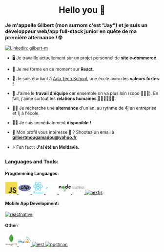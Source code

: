<h1 align="center">Hello you 🤗</h1>

<h3>Je m'appelle Gilbert (mon surnom c'est "Jay") et je suis un développeur web/app full-stack junior en quête de ma première alternance ! 🤓</h3>

[![Linkedin: gilbert-m](https://img.shields.io/badge/-GilbertM-blue?style=flat-square&logo=Linkedin&logoColor=white&link=https://linkedin.com/in/gilbert-jay-m-598a0b2b1)](https://linkedin.com/in/gilbert-jay-m-598a0b2b1)

- 🖥️ Je travaille actuellement sur un projet personnel de **site e-commerce**.

- 🌱 Je me forme en ce moment sur **React**.

- 🦉 Je suis étudiant à [Ada Tech School](https://adatechschool.fr/), une école avec des __valeurs fortes !__

- 🙏 J'aime le __travail d'équipe__ car ensemble on va plus loin (sooo 🧀🧀🧀). En fait, j'aime surtout les __relations humaines__ 👯‍♂️👯‍♀️👯‍♂️.

- 👨‍💻 Je recherche une __alternance__ d'un an, au rythme de 4j en entreprise et 1j à l'école.

- 🙋‍♂️ Je suis immédiatement __disponible !__

- 🎯 Mon profil vous intéresse 🤗 ? Shootez un email à **[gilbertmougamadou@yahoo.fr](mailto:gilbertmougamadou@yahoo.fr)**

- ⚡ Fun fact : **J'ai été en Moldavie.**

<h3 align="left">Languages and Tools:</h3>
<p align="left">
  <h4 align="left">Programming Languages:</h4>
  <p align="left">
    <a href="https://developer.mozilla.org/en-US/docs/Web/JavaScript" target="_blank" rel="noreferrer"> 
      <img src="https://raw.githubusercontent.com/devicons/devicon/master/icons/javascript/javascript-original.svg" alt="javascript" width="40" height="40"/> 
    </a> 
    <a href="https://www.php.net" target="_blank" rel="noreferrer"> 
      <img src="https://raw.githubusercontent.com/devicons/devicon/master/icons/php/php-original.svg" alt="php" width="40" height="40"/> 
    </a>
    <a href="https://reactjs.org/" target="_blank" rel="noreferrer"> 
      <img src="https://raw.githubusercontent.com/devicons/devicon/master/icons/react/react-original-wordmark.svg" alt="react" width="40" height="40"/> 
    </a>
    <a href="https://tailwindcss.com/" target="_blank" rel="noreferrer"> 
      <img src="https://raw.githubusercontent.com/devicons/devicon/master/icons/tailwindcss/tailwindcss-original-wordmark.svg" alt="tailwindcss" width="40" height="40"/> 
    </a>
    <a href="https://nodejs.org" target="_blank" rel="noreferrer"> 
      <img src="https://raw.githubusercontent.com/devicons/devicon/master/icons/nodejs/nodejs-original-wordmark.svg" alt="nodejs" width="40" height="40"/> 
    </a>
    <a href="https://expressjs.com" target="_blank" rel="noreferrer"> 
      <img src="https://raw.githubusercontent.com/devicons/devicon/master/icons/express/express-original-wordmark.svg" alt="express" width="40" height="40"/> 
    </a> 
    <a href="https://nextjs.org/" target="_blank" rel="noreferrer"> 
      <img src="https://cdn.worldvectorlogo.com/logos/nextjs-2.svg" alt="nextjs" width="40" height="40"/> 
    </a>
  </p>

  <h4 align="left">Mobile App Development:</h4>
  <p align="left">
    <a href="https://reactnative.dev/" target="_blank" rel="noreferrer"> 
      <img src="https://reactnative.dev/img/header_logo.svg" alt="reactnative" width="40" height="40"/> 
    </a> 
  </p>

  <h4 align="left">Other:</h4>
  <p align="left">
    <a href="https://www.mongodb.com/" target="_blank" rel="noreferrer"> 
      <img src="https://raw.githubusercontent.com/devicons/devicon/master/icons/mongodb/mongodb-original-wordmark.svg" alt="mongodb" width="40" height="40"/> 
    </a> 
    <a href="https://www.mysql.com/" target="_blank" rel="noreferrer"> 
      <img src="https://raw.githubusercontent.com/devicons/devicon/master/icons/mysql/mysql-original-wordmark.svg" alt="mysql" width="40" height="40"/> 
    </a> 
    <a href="https://jestjs.io" target="_blank" rel="noreferrer"> 
      <img src="https://www.vectorlogo.zone/logos/jestjsio/jestjsio-icon.svg" alt="jest" width="40" height="40"/> 
    </a> 
    <a href="https://postman.com" target="_blank" rel="noreferrer"> 
      <img src="https://www.vectorlogo.zone/logos/getpostman/getpostman-icon.svg" alt="postman" width="40" height="40"/> 
    </a>
  </p>
</p>
